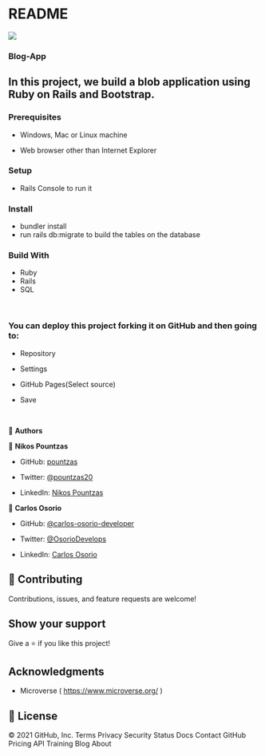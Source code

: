 # README
![](https://img.shields.io/badge/Microverse-blueviolet)

### Blog-App

## In this project, we build a blob application using Ruby on Rails and Bootstrap.

### Prerequisites

- Windows, Mac or Linux machine 

- Web browser other than Internet Explorer

### Setup

- Rails Console to run it

### Install

- bundler install
- run rails db:migrate to build the tables on the database

### Build With

- Ruby 
- Rails
- SQL


​
### You can deploy this project forking it on GitHub and then going to:

- Repository

- Settings

- GitHub Pages(Select source)

- Save

​

👤 **Authors**


👤 **Nikos Pountzas**

- GitHub: [pountzas](https://github.com/pountzas)

- Twitter: [@pountzas20](https://twitter.com/pountzas20)

- LinkedIn: [Nikos Pountzas](https://www.linkedin.com/in/nikos-pountzas/)

👤 **Carlos Osorio**

- GitHub: [@carlos-osorio-developer](https://github.com/carlos-osorio-developer)

- Twitter: [@OsorioDevelops](hhttps://twitter.com/@OsorioDevelops)

- LinkedIn: [Carlos Osorio](https://www.linkedin.com/in/carlos-osorio-developer/)
​
## 🤝 Contributing

Contributions, issues, and feature requests are welcome!

## Show your support


Give a ⭐️ if you like this project!


## Acknowledgments

- Microverse ( https://www.microverse.org/ )

## 📝 License


© 2021 GitHub, Inc.
Terms
Privacy
Security
Status
Docs
Contact GitHub
Pricing
API
Training
Blog
About